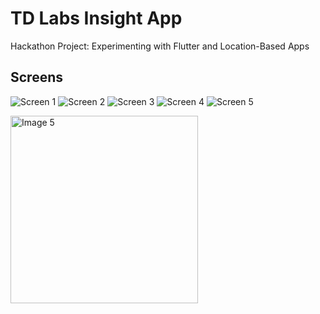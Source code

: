 # TD Labs Insight App

Hackathon Project: Experimenting with Flutter and Location-Based Apps

## Screens
![Screen 1](https://imgur.com/VdsLHeZ.jpg)
![Screen 2](https://imgur.com/NJC2Pnq.jpg)
![Screen 3](https://imgur.com/7ljtXKl.jpg)
![Screen 4](https://imgur.com/3ipeN7m.jpg)
![Screen 5](https://imgur.com/dlbHKgd.jpg)

<img src="https://imgur.com/dlbHKgd.jpg" alt="Image 5" height="300">



